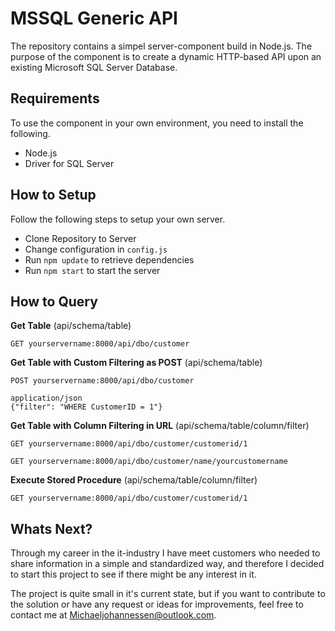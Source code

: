 # MSSQL Generic API
The repository contains a simpel server-component build in Node.js. The purpose of the component is to create a dynamic HTTP-based API upon an existing Microsoft SQL Server Database. 

## Requirements
To use the component in your own environment, you need to install the following.
 - Node.js
 - Driver for SQL Server

## How to Setup
Follow the following steps to setup your own server.
 - Clone Repository to Server
 - Change configuration in `config.js`
 - Run `npm update` to retrieve dependencies
 - Run `npm start` to start the server

## How to Query
**Get Table** (api/schema/table)

`GET yourservername:8000/api/dbo/customer`

**Get Table with Custom Filtering as POST** (api/schema/table)

```
POST yourservername:8000/api/dbo/customer

application/json
{"filter": "WHERE CustomerID = 1"}
```

**Get Table with Column Filtering in URL** (api/schema/table/column/filter)

`GET yourservername:8000/api/dbo/customer/customerid/1`

`GET yourservername:8000/api/dbo/customer/name/yourcustomername`



**Execute Stored Procedure** (api/schema/table/column/filter)

`GET yourservername:8000/api/dbo/customer/customerid/1`




## Whats Next?
Through my career in the it-industry I have meet customers who needed to share information in a simple and standardized way, and therefore I decided to start this project to see if there might be any interest in it.

The project is quite small in it's current state, but if you want to contribute to the solution or have any request or ideas for improvements, feel free to contact me at Michaeljohannessen@outlook.com. 